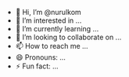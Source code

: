 - 👋 Hi, I’m @nurulkom
- 👀 I’m interested in ...
- 🌱 I’m currently learning ...
- 💞️ I’m looking to collaborate on ...
- 📫 How to reach me ...
- 😄 Pronouns: ...
- ⚡ Fun fact: ...

<!---
nurulkom/nurulkom is a ✨ special ✨ repository because its `README.md` (this file) appears on your GitHub profile.
You can click the Preview link to take a look at your changes.
--->

